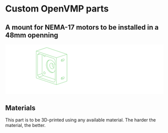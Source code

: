 # Custom OpenVMP parts
## A mount for NEMA-17 motors to be installed in a 48mm openning

[<img alt='A mount for NEMA-17 motors to be installed in a 48mm openning' src='https://github.com/openvmp/openvmp-models/blob/main/generated_files/parts/custom/nema17-mount-wide.png'/>](https://github.com/openvmp/openvmp-models/blob/main/generated_files/parts/custom/nema17-mount-wide.stl)

## Materials
This part is to be 3D-printed using any available material. The harder the material, the better.